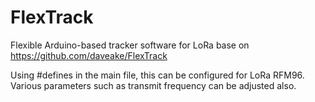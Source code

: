 # FlexTrack 
Flexible Arduino-based tracker software for LoRa base on https://github.com/daveake/FlexTrack

Using #defines in the main file, this can be configured for 
LoRa RFM96.  Various parameters such as transmit frequency can be adjusted also.

